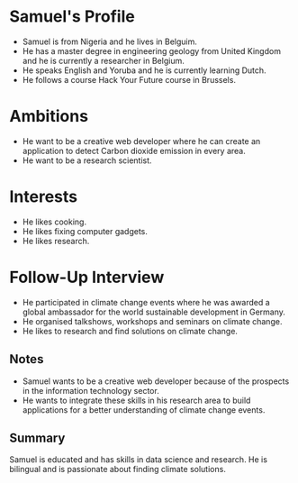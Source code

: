 
# Samuel's Profile
- Samuel is from Nigeria and he lives in Belguim.
- He has a master degree in engineering geology from United Kingdom and he is currently a researcher in Belgium.
- He speaks English and Yoruba and he is currently learning Dutch.
- He follows a course Hack Your Future course in Brussels.

# Ambitions
- He want to be a creative web developer where he can create an application to detect Carbon dioxide emission in every area. 
- He want to be a research scientist.

# Interests
- He likes cooking.
- He likes fixing computer gadgets.
- He likes research.

# Follow-Up Interview
- He participated in climate change events where he was awarded a global ambassador for the world sustainable development in Germany.
- He organised talkshows, workshops and seminars on climate change.
- He likes to research and find solutions on climate change.
  
## Notes
- Samuel wants to be a creative web developer because of the prospects in the information technology sector.
- He wants to integrate these skills in his research area to build applications for a better understanding of climate change events.

## Summary
Samuel is educated and has skills in data science and research.
He is bilingual and is passionate about finding climate solutions.
